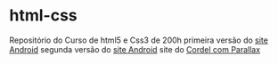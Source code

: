 # html-css
 Repositório do Curso de html5 e Css3 de 200h
primeira versão do <a href = "siteAndroid">site Android</a>
segunda versão do <a href = "siteAndroid/SiteNovo">site Android</a>
site do  <a href = "siteCordel"> Cordel com Parallax</a>
